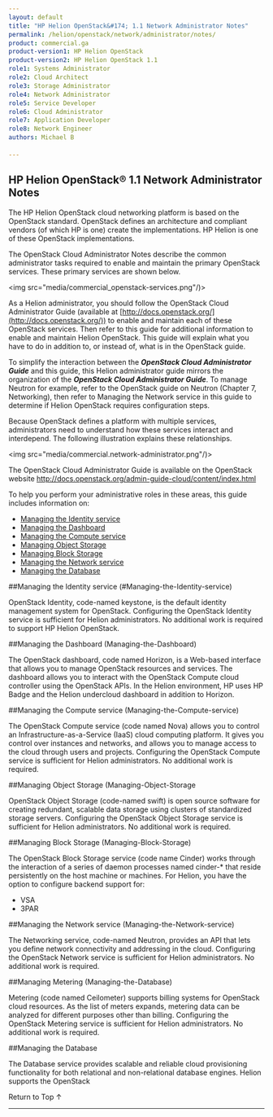 ```yaml
---
layout: default
title: "HP Helion OpenStack&#174; 1.1 Network Administrator Notes"
permalink: /helion/openstack/network/administrator/notes/
product: commercial.ga
product-version1: HP Helion OpenStack
product-version2: HP Helion OpenStack 1.1
role1: Systems Administrator 
role2: Cloud Architect 
role3: Storage Administrator 
role4: Network Administrator 
role5: Service Developer 
role6: Cloud Administrator 
role7: Application Developer 
role8: Network Engineer 
authors: Michael B

---
```


<!--UNDER REVISION-->


<script>

function PageRefresh {
onLoad="window.refresh"
}

PageRefresh();

</script>
<!--
<p style="font-size: small;"> <a href="/helion/openstack/">&#9664; PREV | <a href="/helion/openstack/">&#9650; UP</a> | <a href="/helion/openstack/faq/">NEXT &#9654; </a></p>
-->

## HP Helion OpenStack&reg; 1.1 Network Administrator Notes

The HP Helion OpenStack cloud networking platform is based on the OpenStack standard. OpenStack defines an architecture and compliant vendors (of which HP is one) create the implementations. HP Helion is one of these OpenStack implementations. 

The OpenStack Cloud Administrator Notes describe the common administrator tasks required to enable and maintain the primary OpenStack services. These primary services are shown below.


<img src="media/commercial_openstack-services.png"/)>


As a Helion administrator, you should follow the OpenStack Cloud Administrator Guide (available at [http://docs.openstack.org/](http://docs.openstack.org/)) to enable and maintain each of these OpenStack services. Then refer to this guide for additional information to enable and maintain Helion OpenStack. This guide will explain what you have to do in addition to, or instead of, what is in the OpenStack guide.

To simplify the interaction between the ***OpenStack Cloud Administrator Guide*** and this guide, this Helion administrator guide mirrors the organization of the ***OpenStack Cloud Administrator Guide***. To manage Neutron for example, refer to the OpenStack guide on Neutron (Chapter 7, Networking), then refer to Managing the Network service in this guide to determine if Helion OpenStack requires configuration steps. 

Because OpenStack defines a platform with multiple services, administrators need to understand how these services interact and interdepend. The following illustration explains these relationships. 


<img src="media/commercial.network-administrator.png"/)>




The OpenStack Cloud Administrator Guide is available on the OpenStack website http://docs.openstack.org/admin-guide-cloud/content/index.html 

To help you perform your administrative roles in these areas, this guide includes information on:

* [Managing the Identity service](#Managing-the-Identity-service)
* [Managing  the Dashboard](#Managing-the-Dashboard)
* [Managing the Compute service](#Managing-the-Compute-service)
* [Managing Object Storage](#Managing-Object-Storage)
* [Managing Block Storage](#Managing-Block-Storage)
* [Managing the Network service](#Managing-the-Network-service)
* [Managing the Database](#Managing-the-Database)


##Managing the Identity service (#Managing-the-Identity-service)

OpenStack Identity, code-named keystone, is the default identity management system for OpenStack. Configuring the OpenStack Identity service is sufficient for Helion administrators. No additional work is required to support HP Helion OpenStack.

##Managing the Dashboard (Managing-the-Dashboard)

The OpenStack dashboard, code named Horizon, is a Web-based interface that allows you to manage OpenStack resources and services. The dashboard allows you to interact with the OpenStack Compute cloud controller using the OpenStack APIs. 
In the Helion environment, HP uses HP Badge and the Helion undercloud dashboard in addition to Horizon.

##Managing the Compute service (Managing-the-Compute-service)

The OpenStack Compute service (code named Nova) allows you to control an Infrastructure-as-a-Service (IaaS) cloud computing platform. It gives you control over instances and networks, and allows you to manage access to the cloud through users and projects.
Configuring the OpenStack Compute service is sufficient for Helion administrators. No additional work is required.

##Managing Object Storage (Managing-Object-Storage

OpenStack Object Storage (code-named swift) is open source software for creating redundant, scalable data storage using clusters of standardized storage servers. Configuring the OpenStack Object Storage service is sufficient for Helion administrators. No additional work is required.

##Managing Block Storage (Managing-Block-Storage)

The OpenStack Block Storage service (code name Cinder) works through the interaction of a series of daemon processes named cinder-* that reside persistently on the host machine or machines.  For Helion, you have the option to configure backend support for:

* VSA
* 3PAR

##Managing the Network service (Managing-the-Network-service)

The Networking service, code-named Neutron, provides an API that lets you define network connectivity and addressing in the cloud.  Configuring the OpenStack Network service is sufficient for Helion administrators. No additional work is required.

##Managing Metering  (Managing-the-Database)

Metering (code named Ceilometer) supports billing systems for OpenStack cloud resources.  As the list of meters expands, metering data can be analyzed for different purposes other than billing.  Configuring the OpenStack Metering service is sufficient for Helion administrators. No additional work is required.

##Managing the Database

The Database service provides scalable and reliable cloud provisioning functionality for both relational and non-relational database engines. Helion supports the OpenStack 



<a href="#top" style="padding:14px 0px 14px 0px; text-decoration: none;"> Return to Top &#8593; </a>

----